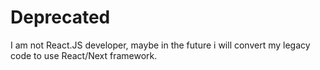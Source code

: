 # Deprecated
I am not React.JS developer, maybe in the future i will convert my legacy code to use React/Next framework.
